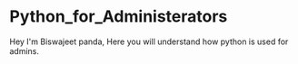# Python_for_Administerators
Hey I'm Biswajeet panda, Here you will understand how python is used for admins.
